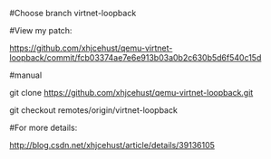 #Choose branch virtnet-loopback

#View my patch:

https://github.com/xhjcehust/qemu-virtnet-loopback/commit/fcb03374ae7e6e913b03a0b2c630b5d6f540c15d

#manual

git clone https://github.com/xhjcehust/qemu-virtnet-loopback.git

git checkout remotes/origin/virtnet-loopback

#For more details:

http://blog.csdn.net/xhjcehust/article/details/39136105
